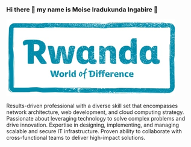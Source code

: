 ### Hi there 👋  my name is Moise Iradukunda Ingabire 🔮
  ![Tearfund](tearfund.jpg)


Results-driven professional with a diverse skill set that encompasses network architecture, web development, and cloud computing strategy. Passionate about leveraging technology to solve complex problems and drive innovation. Expertise in designing, implementing, and managing scalable and secure IT infrastructure. Proven ability to collaborate with cross-functional teams to deliver high-impact solutions.


